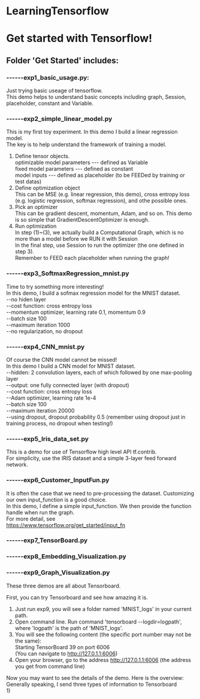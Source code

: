 # LearningTensorflow        
Get started with Tensorflow!
===
 
Folder 'Get Started' includes:
---

### ------exp1_basic_usage.py:     
Just trying basic useage of tensorflow.     
This demo helps to understand basic concepts including graph, Session, placeholder, constant and Variable.

### ------exp2_simple_linear_model.py    
This is my first toy experiment. In this demo I build a linear regression model.     
The key is to help understand the framework of training a model.      
1) Define tensor objects.    
optimizable model parameters --- defined as Variable    
fixed model parameters       --- defined as constant    
model inputs                 --- defined as placeholder (to be FEEDed by training or test datas)    
2) Define optimization object    
This can be MSE (e.g. linear regression, this demo), cross entropy loss (e.g. logistic regression, softmax regression), and othe possible ones.    
3) Pick an optimizer    
This can be gradient descent, momentum, Adam, and so on. This demo is so simple that GradientDescentOptimizer is enough.    
4) Run optimization    
In step (1)~(3), we actually build a Computational Graph, which is no more than a model before we RUN it with Session    
In the final step, use Session to run the optimizer (the one defined in step 3).    
Remember to FEED each placeholder when running the graph!

### ------exp3_SoftmaxRegression_mnist.py    
Time to try something more interesting!    
In this demo, I build a sofmax regression model for the MNIST dataset.    
--no hiden layer    
--cost function: cross entropy loss    
--momentum optimizer, learning rate 0.1, momentum 0.9    
--batch size 100    
--maximum iteration 1000    
--no regularization, no dropout

### ------exp4_CNN_mnist.py    
Of course the CNN model cannot be missed!    
In this demo I build a CNN model for MNIST dataset.    
--hidden: 2 convolution layers, each of which followed by one max-pooling layer    
--output: one fully connected layer (with dropout)    
--cost function: cross entropy loss    
--Adam optimizer, learning rate 1e-4    
--batch size 100    
--maximum iteration 20000    
--using dropout, dropout probability 0.5 (remember using dropout just in training process, no dropout when testing!)

### ------exp5_Iris_data_set.py
This is a demo for use of Tensorflow high level API tf.contrib.    
For simplicity, use the IRIS dataset and a simple 3-layer feed forward network.

### ------exp6_Customer_InputFun.py
It is often the case that we need to pre-processing the dataset. Customizing our own input_function is a good choice.     
In this demo, I define a simple input_function. We then provide the function handle when run the graph.     
For more detail, see   
https://www.tensorflow.org/get_started/input_fn

### ------exp7_TensorBoard.py
### ------exp8_Embedding_Visualization.py
### ------exp9_Graph_Visualization.py
These three demos are all about Tensorboard.    

First, you can try Tensorboard and see how amazing it is.       
1) Just run exp9, you will see a folder named 'MNIST_logs' in your current path.    
2) Open command line. Run command 'tensorboard --logdir=logpath', where 'logpath' is the path of 'MNIST_logs'.    
3) You will see the following content (the specific port number may not be the same):    
Starting TensorBoard 39 on port 6006    
(You can navigate to http://127.0.1.1:6006)    
4) Open your browser, go to the address http://127.0.1.1:6006 (the address you get from command line)

Now you may want to see the details of the demo. Here is the overview:    
Generally speaking, I send three types of information to Tensorboard    
1) 
